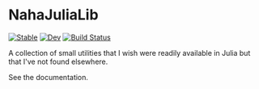 # NahaJuliaLib

[![Stable](https://img.shields.io/badge/docs-stable-blue.svg)](https://MarkNahabedian.github.io/NahaJuliaLib.jl/stable)
[![Dev](https://img.shields.io/badge/docs-dev-blue.svg)](https://MarkNahabedian.github.io/NahaJuliaLib.jl/dev)
[![Build Status](https://github.com/MarkNahabedian/NahaJuliaLib.jl/actions/workflows/CI.yml/badge.svg?branch=master)](https://github.com/MarkNahabedian/NahaJuliaLib.jl/actions/workflows/CI.yml?query=branch%3Amaster)


A collection of small utilities that I wish were readily available in
Julia but that I've not found elsewhere.

See the documentation.
